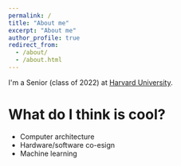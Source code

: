 ```yaml
---
permalink: /
title: "About me"
excerpt: "About me"
author_profile: true
redirect_from: 
  - /about/
  - /about.html
---
```


I'm a Senior (class of 2022) at [Harvard University](https://www.harvard.edu/).

What do I think is cool?
======
* Computer architecture
* Hardware/software co-esign
* Machine learning
